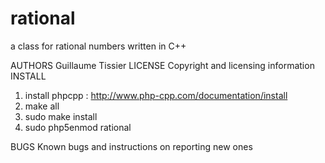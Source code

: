 # rational
a class for rational numbers written in C++

AUTHORS 	Guillaume Tissier
LICENSE 	Copyright and licensing information
INSTALL 	
1. install phpcpp : http://www.php-cpp.com/documentation/install
2. make all
3. sudo make install
4. sudo php5enmod rational

BUGS 	Known bugs and instructions on reporting new ones
